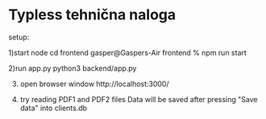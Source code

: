 # Typless tehnična naloga

setup:

1)start node
cd frontend
gasper@Gaspers-Air frontend % npm run start

2)run app.py
python3 backend/app.py

3) open browser window
 http://localhost:3000/

4) try reading PDF1 and PDF2 files
Data will be saved after pressing "Save data" into clients.db